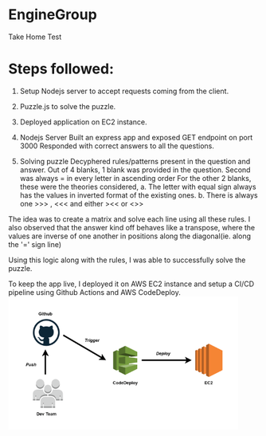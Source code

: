# EngineGroup
Take Home Test

# Steps followed:
1. Setup Nodejs server to accept requests coming from the client.
2. Puzzle.js to solve the puzzle.
3. Deployed application on EC2 instance.


1. Nodejs Server
    Built an express app and exposed GET endpoint on port 3000
    Responded with correct answers to all the questions.

2. Solving puzzle
    Decyphered rules/patterns present in the question and answer.
    Out of 4 blanks, 1 blank was provided in the question.
    Second was always = in every letter in ascending order
    For the other 2 blanks, these were the theories considered,
    a. The letter with equal sign always has the values in inverted format of the existing ones.
    b. There is always one >>> , <<< and either ><< or <>>

The idea was to create a matrix and solve each line using all these rules. 
I also observed that the answer kind off behaves like a transpose, where the values are inverse of one another in positions along the diagonal(ie. along the '=' sign line)

Using this logic along with the rules, I was able to successfully solve the puzzle.

To keep the app live, I deployed it on AWS EC2 instance and setup a CI/CD pipeline using Github Actions and AWS CodeDeploy.
![Screenshot](assests/action-deploy.png)



    